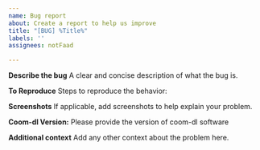 ```yaml
---
name: Bug report
about: Create a report to help us improve
title: "[BUG] %Title%"
labels: ''
assignees: notFaad

---
```


**Describe the bug**
A clear and concise description of what the bug is.

**To Reproduce**
Steps to reproduce the behavior:

**Screenshots**
If applicable, add screenshots to help explain your problem.

**Coom-dl Version:**
Please provide the version of coom-dl software

**Additional context**
Add any other context about the problem here.
